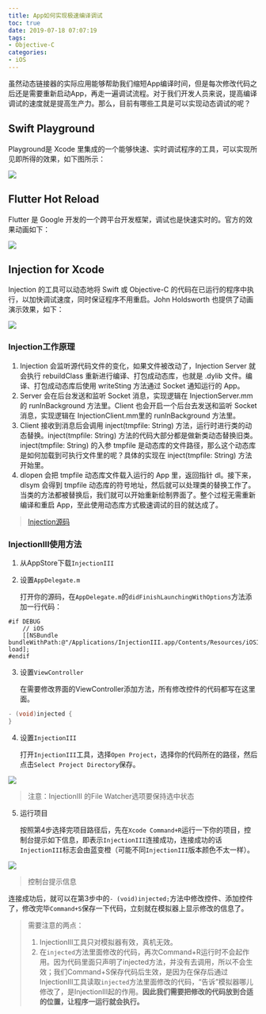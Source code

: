 ```yaml
---
title: App如何实现极速编译调试
toc: true
date: 2019-07-18 07:07:19
tags:
- Objective-C
categories:
- iOS
---
```

虽然动态链接器的实际应用能够帮助我们缩短App编译时间，但是每次修改代码之后还是需要重新启动App，再走一遍调试流程。对于我们开发人员来说，提高编译调试的速度就是提高生产力。那么，目前有哪些工具是可以实现动态调试的呢？

## Swift Playground

Playground是 Xcode 里集成的一个能够快速、实时调试程序的工具，可以实现所见即所得的效果，如下图所示：

![](1.png)

## Flutter Hot Reload

Flutter 是 Google 开发的一个跨平台开发框架，调试也是快速实时的。官方的效果动画如下：

![](2.gif)

## Injection for Xcode

Injection 的工具可以动态地将 Swift 或 Objective-C 的代码在已运行的程序中执行，以加快调试速度，同时保证程序不用重启。John Holdsworth 也提供了动画演示效果，如下：

![](3.gif)

### Injection工作原理

1. Injection 会监听源代码文件的变化，如果文件被改动了，Injection Server 就会执行 rebuildClass 重新进行编译、打包成动态库，也就是 .dylib 文件。编译、打包成动态库后使用 writeSting 方法通过 Socket 通知运行的 App。
2. Server 会在后台发送和监听 Socket 消息，实现逻辑在 InjectionServer.mm 的 runInBackground 方法里。Client 也会开启一个后台去发送和监听 Socket 消息，实现逻辑在 InjectionClient.mm里的 runInBackground 方法里。
3. Client 接收到消息后会调用 inject(tmpfile: String) 方法，运行时进行类的动态替换。inject(tmpfile: String) 方法的代码大部分都是做新类动态替换旧类。inject(tmpfile: String) 的入参 tmpfile 是动态库的文件路径，那么这个动态库是如何加载到可执行文件里的呢？具体的实现在 inject(tmpfile: String) 方法开始里。
4. dlopen 会把 tmpfile 动态库文件载入运行的 App 里，返回指针 dl。接下来，dlsym 会得到 tmpfile 动态库的符号地址，然后就可以处理类的替换工作了。当类的方法都被替换后，我们就可以开始重新绘制界面了。整个过程无需重新编译和重启 App，至此使用动态库方式极速调试的目的就达成了。

> [Injection源码](https://github.com/johnno1962/InjectionIII)

### InjectionIII使用方法

1. 从AppStore下载`InjectionIII`

2. 设置`AppDelegate.m`

   打开你的源码，在`AppDelegate.m`的`didFinishLaunchingWithOptions`方法添加一行代码：

```
#if DEBUG
    // iOS
    [[NSBundle bundleWithPath:@"/Applications/InjectionIII.app/Contents/Resources/iOSInjection.bundle"] load];
#endif
```

3. 设置`ViewController`

   在需要修改界面的ViewController添加方法，所有修改控件的代码都写在这里面。

```objective-c
- (void)injected {
}
```

4. 设置`InjectionIII`

   打开`InjectionIII`工具，选择`Open Project`，选择你的代码所在的路径，然后点击`Select Project Directory`保存。

![](4.png)

> 注意：InjectionIII 的File Watcher选项要保持选中状态


5. 运行项目

   按照第4步选择完项目路径后，先在`Xcode Command+R`运行一下你的项目，控制台提示如下信息，即表示`InjectionIII`连接成功，连接成功的话`InjectionIII`标志会由蓝变橙（可能不同`InjectionIII`版本颜色不太一样）。

![](4.png)

>  控制台提示信息

连接成功后，就可以在第3步中的`- (void)injected;`方法中修改控件、添加控件了，修改完毕`Command+S`保存一下代码，立刻就在模拟器上显示修改的信息了。

> 需要注意的两点：
>
> 1.  InjectionIII工具只对模拟器有效，真机无效。
> 2. 在`injected`方法里面修改的代码，再次Command+R运行时不会起作用。因为代码里面只声明了injected方法，并没有去调用，所以不会生效；我们Command+S保存代码后生效，是因为在保存后通过InjectionIII工具读取`injected`方法里面修改的代码，“告诉”模拟器哪儿修改了，是InjectionIII起的作用。**因此我们需要把修改的代码放到合适的位置，让程序一运行就会执行。**

